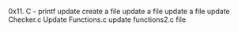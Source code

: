 0x11. C - printf
update
create a file
update a file
update a file
update Checker.c
Update Functions.c
update functions2.c file
